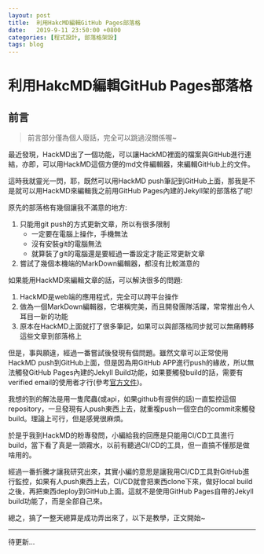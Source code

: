 ```yaml
---
layout: post
title:  利用HakcMD編輯GitHub Pages部落格
date:   2019-9-11 23:50:00 +0800
categories: [程式設計, 部落格架設]
tags: blog
---
```


# 利用HakcMD編輯GitHub Pages部落格

## 前言
> 前言部分僅為個人廢話，完全可以跳過沒關係喔~

最近發現，HackMD出了一個功能，可以讓HackMD裡面的檔案與GitHub進行連結，亦即，可以用HackMD這個方便的md文件編輯器，來編輯GitHub上的文件。

這時我就靈光一閃，耶，既然可以用HackMD push筆記到GitHub上面，那我是不是就可以用HackMD來編輯我之前用GitHub Pages內建的Jekyll架的部落格了呢!

原先的部落格有幾個讓我不滿意的地方:
1. 只能用git push的方式更新文章，所以有很多限制
    * 一定要在電腦上操作，手機無法
    * 沒有安裝git的電腦無法
    * 就算裝了git的電腦還是要經過一番設定才能正常更新文章
2. 嘗試了幾個本機端的MarkDown編輯器，都沒有比較滿意的

如果能用HackMD來編輯文章的話，可以解決很多的問題:
1. HackMD是web端的應用程式，完全可以跨平台操作
2. 做為一個MarkDown編輯器，它堪稱完美，而且開發團隊活躍，常常推出令人耳目一新的功能
3. 原本在HackMD上面就打了很多筆記，如果可以與部落格同步就可以無痛轉移這些文章到部落格上

但是，事與願違，經過一番嘗試後發現有個問題。雖然文章可以正常使用HackMD push到GitHub上面，但是因為用GitHub APP進行push的緣故，所以無法觸發GitHub Pages內建的Jekyll Build功能，如果要觸發build的話，需要有verified email的使用者才行(參考[官方文件](https://help.github.com/en/articles/generic-jekyll-build-failures))。

我想的到的解法是用一隻爬蟲(或api，如果github有提供的話)一直監控這個repository，一旦發現有人push東西上去，就重複push一個空白的commit來觸發build。理論上可行，但是感覺很麻煩。

於是乎我到HackMD的粉專發問，小編給我的回應是只能用CI/CD工具進行build，當下看了真是一頭霧水，以前有聽過CI/CD的工具，但一直搞不懂那是做啥用的。

經過一番折騰才讓我研究出來，其實小編的意思是讓我用CI/CD工具對GitHub進行監控，如果有人push東西上去，CI/CD就會把東西clone下來，做好local build之後，再把東西deploy到GitHub上面。這就不是使用GitHub Pages自帶的Jekyll build功能了，而是全部自己來。

總之，搞了一整天總算是成功弄出來了，以下是教學，正文開始~

---
待更新...